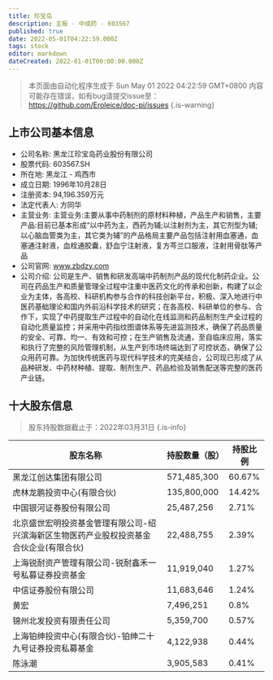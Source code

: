 ```yaml
---
title: 珍宝岛
description: 主板 - 中成药 - 603567
published: true
date: 2022-05-01T04:22:59.000Z
tags: stock
editor: markdown
dateCreated: 2022-01-01T00:00:00.000Z
---
```


> 本页面由自动化程序生成于 Sun May 01 2022 04:22:59 GMT+0800
> 内容可能存在错误，如有bug请提交issue至：https://github.com/Eroleice/doc-pi/issues
{.is-warning}

## 上市公司基本信息
- 公司名称: 黑龙江珍宝岛药业股份有限公司
- 股票代码: 603567.SH
- 所在地: 黑龙江 - 鸡西市
- 成立日期: 1996年10月28日
- 注册资本: 94,196.359万元
- 法定代表人: 方同华
- 主营业务: 主营业务:主要从事中药制剂的原材料种植，产品生产和销售，主要产品:目前已基本形成“以中药为主，西药为辅;以注射剂为主，其它剂型为辅;以心脑血管类为主，其它类为辅”的产品格局主要产品包括注射用血塞通，血塞通注射液，血栓通胶囊，舒血宁注射液，复方芩兰口服液，注射用骨肽等产品
- 公司官网: www.zbdzy.com
- 公司介绍: 公司是生产、销售和研发高端中药制剂产品的现代化制药企业。公司在药品生产和质量管理全过程中注重中医药文化的传承和创新，构建了以企业为主体，各高校、科研机构参与合作的科技创新平台，积极、深入地进行中医药基础理论和国内外前沿科学技术的研究；在各高校、科研单位的参与、合作下，实现了中药提取生产过程中的自动化在线监测和药品制剂生产全过程的自动化质量监控；并采用中药指纹图谱体系等先进监测技术，确保了药品质量的安全、可靠、均一、有效和可控；在生产销售及流通，至自临床应用，落实和执行了完整的风险管理机制，从生产到市场终端达到了可控状态，确保了公众用药可靠。为加快传统医药与现代科学技术的完美结合，公司现已形成了从品种研发、中药材种植、提取、制剂生产、药品检验及销售配送等完整的医药产业链。


## 十大股东信息
> 股东持股数据截止于：2022年03月31日
{.is-info}

| 股东名称 | 持股数量（股） | 持股比例 |
| --- | --- | --- |
| 黑龙江创达集团有限公司 | 571,485,300 | 60.67% |
| 虎林龙鹏投资中心(有限合伙) | 135,800,000 | 14.42% |
| 中国银河证券股份有限公司 | 25,487,256 | 2.71% |
| 北京盛世宏明投资基金管理有限公司-绍兴滨海新区生物医药产业股权投资基金合伙企业(有限合伙) | 22,488,755 | 2.39% |
| 上海锐耐资产管理有限公司-锐耐鑫禾一号私募证券投资基金 | 11,919,040 | 1.27% |
| 中信证券股份有限公司 | 11,683,646 | 1.24% |
| 黄宏 | 7,496,251 | 0.8% |
| 锦州北发投资有限责任公司 | 5,359,700 | 0.57% |
| 上海铂绅投资中心(有限合伙)-铂绅二十九号证券投资私募基金 | 4,122,938 | 0.44% |
| 陈泳潮 | 3,905,583 | 0.41% |




